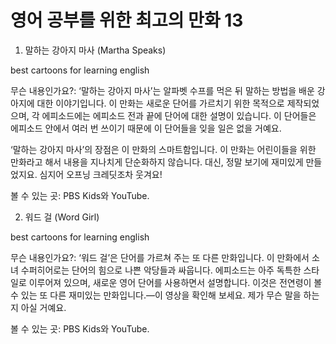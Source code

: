 # 영어 공부를 위한 최고의 만화 13
1. 말하는 강아지 마사 (Martha Speaks)

best cartoons for learning english

무슨 내용인가요?: ‘말하는 강아지 마사’는 알파벳 수프를 먹은 뒤 말하는 방법을 배운 강아지에 대한 이야기입니다. 이 만화는 새로운 단어를 가르치기 위한 목적으로 제작되었으며, 각 에피소드에는 에피소드 전과 끝에 단어에 대한 설명이 있습니다. 이 단어들은 에피소드 안에서 여러 번 쓰이기 때문에 이 단어들을 잊을 일은 없을 거예요.

‘말하는 강아지 마사’의 장점은 이 만화의 스마트함입니다. 이 만화는 어린이들을 위한 만화라고 해서 내용을 지나치게 단순화하지 않습니다. 대신, 정말 보기에 재미있게 만들었지요. 심지어 오프닝 크레딧조차 웃겨요!

볼 수 있는 곳: PBS Kids와 YouTube.

2. 워드 걸 (Word Girl)

best cartoons for learning english

무슨 내용인가요?: ‘워드 걸’은 단어를 가르쳐 주는 또 다른 만화입니다. 이 만화에서 소녀 수퍼히어로는 단어의 힘으로 나쁜 악당들과 싸웁니다. 에피소드는 아주 독특한 스타일로 이루어져 있으며, 새로운 영어 단어를 사용하면서 설명합니다. 이것은 전연령이 볼 수 있는 또 다른 재미있는 만화입니다.—이 영상을 확인해 보세요. 제가 무슨 말을 하는지 아실 거예요.

볼 수 있는 곳: PBS Kids와 YouTube.